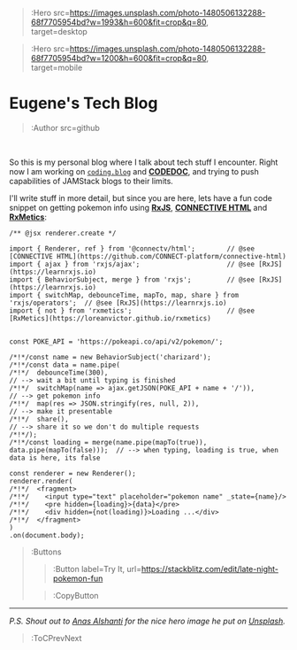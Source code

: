 > :Hero src=https://images.unsplash.com/photo-1480506132288-68f7705954bd?w=1993&h=600&fit=crop&q=80, \
> target=desktop

> :Hero src=https://images.unsplash.com/photo-1480506132288-68f7705954bd?w=1200&h=600&fit=crop&q=80, \
> target=mobile

# Eugene's Tech Blog

> :Author src=github

<br>

So this is my personal blog where I talk about tech stuff I encounter. Right now I am working on
[`coding.blog`](https://coding.blog) and [**CODEDOC**](https://codedoc.cc), and trying to push
capabilities of JAMStack blogs to their limits.

I'll write stuff in more detail, but since you are here, lets have a fun code snippet on getting
pokemon info using [**RxJS**](https://learnrxjs.io), 
[**CONNECTIVE HTML**](https://github.com/CONNECT-platform/connective-html) and 
[**RxMetics**](https://loreanvictor.github.io/rxmetics):

```tsx
/** @jsx renderer.create */

import { Renderer, ref } from '@connectv/html';        // @see [CONNECTIVE HTML](https://github.com/CONNECT-platform/connective-html)
import { ajax } from 'rxjs/ajax';                      // @see [RxJS](https://learnrxjs.io)
import { BehaviorSubject, merge } from 'rxjs';         // @see [RxJS](https://learnrxjs.io)
import { switchMap, debounceTime, mapTo, map, share } from 'rxjs/operators';  // @see [RxJS](https://learnrxjs.io)
import { not } from 'rxmetics';                        // @see [RxMetics](https://loreanvictor.github.io/rxmetics)


const POKE_API = 'https://pokeapi.co/api/v2/pokemon/';

/*!*/const name = new BehaviorSubject('charizard');
/*!*/const data = name.pipe(
/*!*/  debounceTime(300),                                                     // --> wait a bit until typing is finished
/*!*/  switchMap(name => ajax.getJSON(POKE_API + name + '/')),                // --> get pokemon info
/*!*/  map(res => JSON.stringify(res, null, 2)),                              // --> make it presentable
/*!*/  share(),                                                               // --> share it so we don't do multiple requests
/*!*/);
/*!*/const loading = merge(name.pipe(mapTo(true)), data.pipe(mapTo(false)));  // --> when typing, loading is true, when data is here, its false

const renderer = new Renderer();
renderer.render(
/*!*/  <fragment>
/*!*/    <input type="text" placeholder="pokemon name" _state={name}/>
/*!*/    <pre hidden={loading}>{data}</pre>
/*!*/    <div hidden={not(loading)}>Loading ...</div>
/*!*/  </fragment>
)
.on(document.body);
```

> :Buttons
> > :Button label=Try It, url=https://stackblitz.com/edit/late-night-pokemon-fun
>
> > :CopyButton

---

_P.S. Shout out to [Anas Alshanti](https://unsplash.com/@otenteko) for the nice hero image he put on [Unsplash](https://unsplash.com)._

> :ToCPrevNext